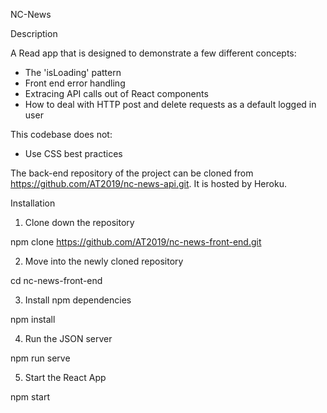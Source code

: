 NC-News

Description

A Read app that is designed to demonstrate a few different concepts:

- The 'isLoading' pattern
- Front end error handling
- Extracing API calls out of React components
- How to deal with HTTP post and delete requests as a default logged in user

This codebase does not:

- Use CSS best practices

The back-end repository of the project can be cloned from https://github.com/AT2019/nc-news-api.git. It is hosted by Heroku.

Installation

1. Clone down the repository

npm clone https://github.com/AT2019/nc-news-front-end.git

2. Move into the newly cloned repository

cd nc-news-front-end

3. Install npm dependencies

npm install

4. Run the JSON server

npm run serve

5. Start the React App

npm start
